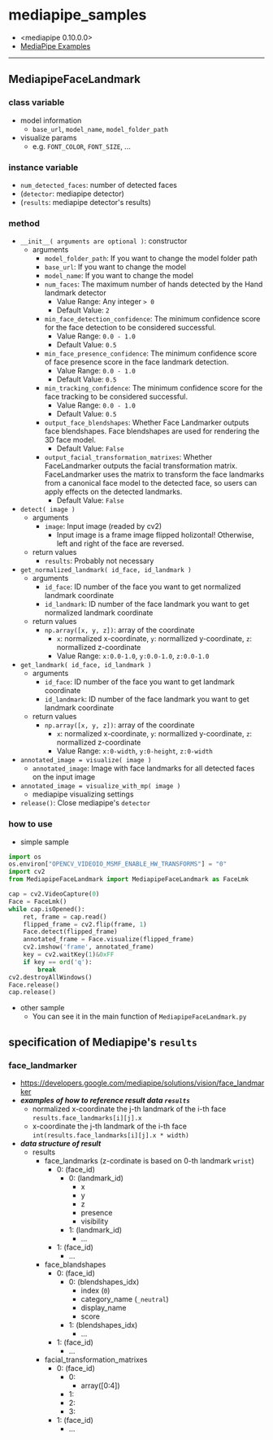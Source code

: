 # mediapipe_samples
- <mediapipe 0.10.0.0>
- [MediaPipe Examples](https://developers.google.com/mediapipe/solutions/examples)



----
## MediapipeFaceLandmark
### class variable
- model information
  - `base_url`, `model_name`, `model_folder_path`
- visualize params
  - e.g. `FONT_COLOR`, `FONT_SIZE`, ...
### instance variable
- `num_detected_faces`: number of detected faces
- (`detector`: mediapipe detector)
- (`results`: mediapipe detector's results)
### method
- `__init__( arguments are optional )`: constructor
  - arguments
    - `model_folder_path`: If you want to change the model folder path
    - `base_url`: If you want to change the model
    - `model_name`: If you want to change the model
    - `num_faces`:  The maximum number of hands detected by the Hand landmark detector
      - Value Range: Any integer `> 0`
      - Default Value: `2`
    - `min_face_detection_confidence`: The minimum confidence score for the face detection to be considered successful.
      - Value Range: `0.0 - 1.0`
      - Default Value: `0.5`
    - `min_face_presence_confidence`: The minimum confidence score of face presence score in the face landmark detection.
      - Value Range: `0.0 - 1.0`
      - Default Value: `0.5`
    - `min_tracking_confidence`: The minimum confidence score for the face tracking to be considered successful.
      - Value Range: `0.0 - 1.0`
      - Default Value: `0.5`
    - `output_face_blendshapes`: Whether Face Landmarker outputs face blendshapes. Face blendshapes are used for rendering the 3D face model.
      - Default Value: `False`
    - `output_facial_transformation_matrixes`: Whether FaceLandmarker outputs the facial transformation matrix. FaceLandmarker uses the matrix to transform the face landmarks from a canonical face model to the detected face, so users can apply effects on the detected landmarks.
      - Default Value: `False`
- `detect( image )`
  - arguments
    - `image`: Input image (readed by cv2)
      - Input image is a frame image flipped holizontal! Otherwise, left and right of the face are reversed.
  - return values
    - `results`: Probably not necessary
- `get_normalized_landmark( id_face, id_landmark )`
  - arguments
    - `id_face`: ID number of the face you want to get normalized landmark coordinate
    - `id_landmark`: ID number of the face landmark you want to get normalized landmark coordinate
  - return values
    - `np.array([x, y, z])`: array of the coordinate
      - `x`: normalized x-coordinate, `y`: normallized y-coordinate, `z`: normallized z-coordinate
      - Value Range: `x:0.0-1.0`, `y:0.0-1.0`, `z:0.0-1.0`
- `get_landmark( id_face, id_landmark )`
  - arguments
    - `id_face`: ID number of the face you want to get landmark coordinate
    - `id_landmark`: ID number of the face landmark you want to get landmark coordinate
  - return values
    - `np.array([x, y, z])`: array of the coordinate
      - `x`: normalized x-coordinate, `y`: normallized y-coordinate, `z`: normallized z-coordinate
      - Value Range: `x:0-width`, `y:0-height`, `z:0-width`
- `annotated_image = visualize( image )`
  - `annotated_image`: Image with face landmarks for all detected faces on the input image
- `annotated_image = visualize_with_mp( image )`
  - mediapipe visualizing settings
- `release()`: Close mediapipe's `detector`
### how to use
- simple sample
```python
import os
os.environ["OPENCV_VIDEOIO_MSMF_ENABLE_HW_TRANSFORMS"] = "0"
import cv2
from MediapipeFaceLandmark import MediapipeFaceLandmark as FaceLmk

cap = cv2.VideoCapture(0)
Face = FaceLmk()
while cap.isOpened():
    ret, frame = cap.read()
    flipped_frame = cv2.flip(frame, 1)
    Face.detect(flipped_frame)
    annotated_frame = Face.visualize(flipped_frame)
    cv2.imshow('frame', annotated_frame)
    key = cv2.waitKey(1)&0xFF
    if key == ord('q'):
        break
cv2.destroyAllWindows()
Face.release()
cap.release()
```
- other sample
  - You can see it in the main function of `MediapipeFaceLandmark.py`





## specification of Mediapipe's `results`
### face_landmarker
- https://developers.google.com/mediapipe/solutions/vision/face_landmarker
- ***examples of how to reference result data `results`***
  - normalized x-coordinate the j-th landmark of the i-th face<br>
    `results.face_landmarks[i][j].x`
  - x-coordinate the j-th landmark of the i-th face<br>
    `int(results.face_landmarks[i][j].x * width)`
- ***data structure of result***
  - results
    - face_landmarks (z-cordinate is based on 0-th landmark `wrist`)
      - 0: (face_id)
        - 0: (landmark_id)
          - x
          - y
          - z
          - presence
          - visibility
        - 1: (landmark_id)
          - ...
      - 1: (face_id)
        - ...
    - face_blandshapes
      - 0: (face_id)
        - 0: (blendshapes_idx)
          - index (`0`)
          - category_name (`_neutral`)
          - display_name
          - score
        - 1: (blendshapes_idx)
          - ...
      - 1: (face_id)
        - ...
    - facial_transformation_matrixes
      - 0: (face_id)
        - 0:
          - array([0:4])
        - 1:
        - 2:
        - 3:
      - 1: (face_id)
        - ...


